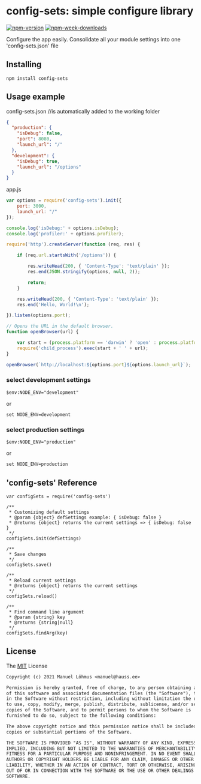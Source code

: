 # config-sets: simple configure library

[![npm-version](https://badgen.net/npm/v/config-sets)](https://www.npmjs.com/package/config-sets)
[![npm-week-downloads](https://badgen.net/npm/dw/config-sets)](https://www.npmjs.com/package/config-sets)

Configure the app easily.
Consolidate all your module settings into one 'config-sets.json' file

## Installing

`npm install config-sets`

<!---or

use the https://npm.paydevs.com registry to get the latest version.

More info [www.paydevs.com](https://www.paydevs.com/)--->

## Usage example

config-sets.json      //is automatically added to the working folder

```json
{
  "production": {
    "isDebug": false,
    "port": 8080,
    "launch_url": "/"
  },
  "development": {
    "isDebug": true,
    "launch_url": "/options"
  }
}
```

app.js

```js
var options = require('config-sets').init({
    port: 3000,
    launch_url: "/"
});

console.log('isDebug:' + options.isDebug);
console.log('profiler:' + options.profiler);

require('http').createServer(function (req, res) {

    if (req.url.startsWith('/options')) {

        res.writeHead(200, { 'Content-Type': 'text/plain' });
        res.end(JSON.stringify(options, null, 2));

        return;
    }

    res.writeHead(200, { 'Content-Type': 'text/plain' });
    res.end('Hello, World!\n');

}).listen(options.port);

// Opens the URL in the default browser.
function openBrowser(url) {

    var start = (process.platform == 'darwin' ? 'open' : process.platform == 'win32' ? 'start' : 'xdg-open');
    require('child_process').exec(start + ' ' + url);
}

openBrowser(`http://localhost:${options.port}${options.launch_url}`);
```
### select development settings

```console
$env:NODE_ENV="development"
```

or

```console
set NODE_ENV=development
```
### select production settings

```console
$env:NODE_ENV="production"
```

or

```console
set NODE_ENV=production
```

## 'config-sets' Reference

```
var configSets = require('config-sets')

/**
 * Customizing default settings
 * @param {object} defSettings example: { isDebug: false }
 * @returns {object} returns the current settings => { isDebug: false }
 */
configSets.init(defSettings)

/**
 * Save changes
 */
configSets.save()

/**
 * Reload current settings
 * @returns {object} returns the current settings
 */
configSets.reload()

/**
 * Find command line argument
 * @param {string} key
 * @returns {string|null}
 */
configSets.findArg(key)
```

## License

The [MIT](LICENSE) License 
```txt
Copyright (c) 2021 Manuel Lõhmus <manuel@hauss.ee>

Permission is hereby granted, free of charge, to any person obtaining a copy
of this software and associated documentation files (the "Software"), to deal
in the Software without restriction, including without limitation the rights
to use, copy, modify, merge, publish, distribute, sublicense, and/or sell
copies of the Software, and to permit persons to whom the Software is
furnished to do so, subject to the following conditions:

The above copyright notice and this permission notice shall be included in all
copies or substantial portions of the Software.

THE SOFTWARE IS PROVIDED "AS IS", WITHOUT WARRANTY OF ANY KIND, EXPRESS OR
IMPLIED, INCLUDING BUT NOT LIMITED TO THE WARRANTIES OF MERCHANTABILITY,
FITNESS FOR A PARTICULAR PURPOSE AND NONINFRINGEMENT. IN NO EVENT SHALL THE
AUTHORS OR COPYRIGHT HOLDERS BE LIABLE FOR ANY CLAIM, DAMAGES OR OTHER
LIABILITY, WHETHER IN AN ACTION OF CONTRACT, TORT OR OTHERWISE, ARISING FROM,
OUT OF OR IN CONNECTION WITH THE SOFTWARE OR THE USE OR OTHER DEALINGS IN THE
SOFTWARE.
```
